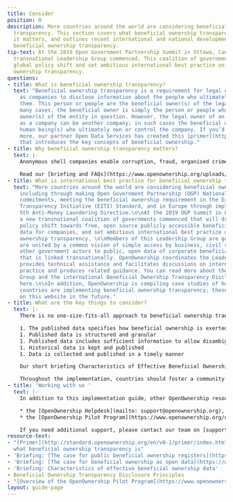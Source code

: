 ```yaml
---
title: Consider
position: 0
description: More countries around the world are considering beneficial ownership
  transparency. This section covers what beneficial ownership transparency is, why
  it matters, and outlines recent international and national developments towards
  beneficial ownership transparency.
tip-text: At the 2019 Open Government Partnership Summit in Ottawa, Canada, a new
  transnational Leadership Group commenced. This coalition of governments will drive
  global policy shift and set ambitious international best practice on beneficial
  ownership transparency.
questions:
- title: What is beneficial ownership transparency?
  text: "Beneficial ownership transparency is a requirement for legal entities such
    as companies to disclose information about the people who ultimately own or control
    them. This person or people are the beneficial owner(s) of the legal entity. \n\nIn
    many cases, the beneficial owner is simply the person or people who are legal
    owner(s) of the entity in question. However, the legal owner of an entity such
    as a company can be another company; in such cases the beneficial owner is the
    human being(s) who ultimately own or control the company. If you’d like to learn
    more, our partner Open Data Services has created this [primer](http://standard.openownership.org/en/v0-1/primer/index.html)
    that introduces the key concepts of beneficial ownership."
- title: Why beneficial ownership transparency matters?
  text: |-
    Anonymous shell companies enable corruption, fraud, organised crime and tax evasion. This undermines trust in companies and discourages investment. Public access to high quality data on who owns companies is essential to prevent corruption, organised crime and tax evasion. It improves the business environment by increasing competitiveness and reducing risk, and helps businesses and governments understand who they are doing business with.

    Read our [briefing and FAQs](https://www.openownership.org/uploads/the-case-for-public-beneficial-ownership.pdf) on why public beneficial ownership registers are important.
- title: What is international best practice for beneficial ownership transparency?
  text: "More countries around the world are considering beneficial ownership transparency,
    including through making Open Government Partnership (OGP) National Action Plan
    commitments, meeting the beneficial ownership requirement in the Extractive Industries
    Transparency Initiative (EITI) Standard, and in Europe through implementing the
    5th Anti-Money Laundering Directive.\n\nAt the 2019 OGP Summit in Ottawa, Canada,
    a new transnational coalition of governments commenced that will drive a global
    policy shift towards free, open source publicly accessible beneficial ownership
    data for companies, and set ambitious international best practice on beneficial
    ownership transparency. \n\nMembers of this Leadership Group are governments that
    are united by a common vision of simple access by business, civil society, and
    other government actors to public, open data of corporate beneficial ownership
    that is linked transnationally. OpenOwnership coordinates the Leadership Group,
    provides technical assistance and facilitates discussions on international best
    practice and produces related guidance. You can read more about the Leadership
    Group and the international Beneficial Ownership Transparency Disclosure Principles
    here.\n\nIn addition, OpenOwnership is compiling case studies of how particular
    countries are implementing beneficial ownership transparency; these will be available
    on this website in the future."
- title: What are the key things to consider?
  text: |-
    There is no one-size-fits-all approach to beneficial ownership transparency, but there are some characteristics of effective beneficial ownership data that help drive policy impact across most contexts. These are:

    1. The published data specifies how beneficial ownership is exerted, and the percentage ownership
    1. Published data is structured and granular
    1. Published data includes sufficient information to allow disambiguation
    1. Historical data is kept and published
    1. Data is collected and published in a timely manner

    Our short briefing Characteristics of Effective Beneficial Ownership Data discusses recommendations for implementing each characteristic, and may serve as a useful summary of key things to think about when considering beneficial ownership transparency.

    Throughout the implementation, countries should foster a community of people and organisations - across government, business and civil society - who use beneficial ownership data for public good, and who can contribute to ongoing refinements and improvements of your beneficial ownership transparency policy. This will help sustain and improve policy impact over time.
- title: 'Working with us '
  text: |-
    In addition to this implementation guide, other OpenOwnership resources are:

    * the [OpenOwnership Helpdesk](mailto: support@openownership.org), which provides support with a range of technical and policy issues
    * the [OpenOwnership Pilot Program](https://www.openownership.org/uploads/pilot-program-summary-of-metholodogy.pdf), which provides in kind technical assistance to governments implementing beneficial ownership transparency

    If you need additional support, please contact our team on [support@openownership.org](mailto:support@openownership.org).
resource-text:
- "[Primer](http://standard.openownership.org/en/v0-1/primer/index.html) outlining
  what beneficial ownership transparency is"
- 'Briefing: [The case for public beneficial ownership registers](https://www.openownership.org/uploads/the-case-for-public-beneficial-ownership.pdf)'
- 'Briefing: [The case for beneficial ownership as open data](https://www.openownership.org/uploads/briefing-on-beneficial-ownership-as-open-data.pdf)'
- 'Briefing: Characteristics of effective beneficial ownership data'
- Beneficial Ownership Transparency Disclosure Principles
- "[Overview of the OpenOwnership Pilot Program](https://www.openownership.org/uploads/pilot-program-summary-of-metholodogy.pdf)"
layout: guide-page
---
```


